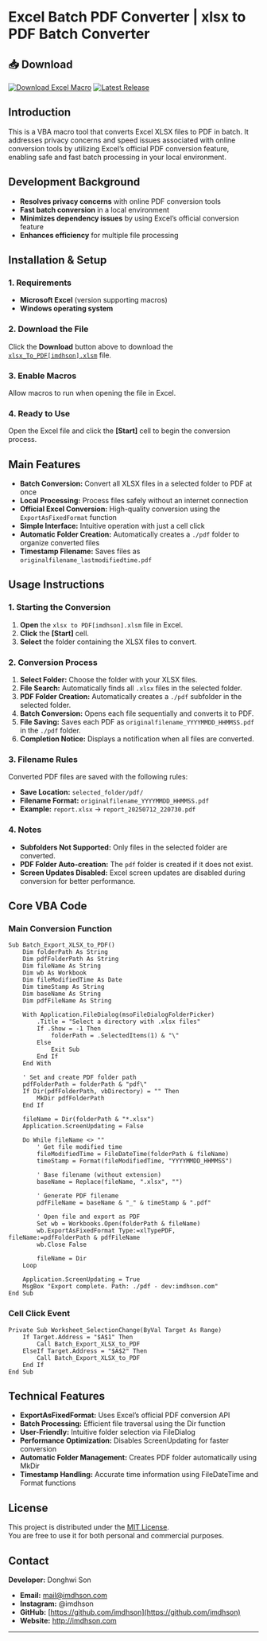 # Excel Batch PDF Converter | xlsx to PDF Batch Converter

## 📥 **Download**

[![Download Excel Macro](https://img.shields.io/badge/📥%20Download-Excel%20Macro%20File-brightgreen?style=for-the-badge&logo=microsoft-excel)](xlsx_To_PDF[imdhson].xlsm)
[![Latest Release](https://img.shields.io/badge/📦%20Latest-Release-blue?style=for-the-badge&logo=github)](https://github.com/imdhson/XlsxToPDF_BuiltIn/releases)

## Introduction

This is a VBA macro tool that converts Excel XLSX files to PDF in batch. It addresses privacy concerns and speed issues associated with online conversion tools by utilizing Excel’s official PDF conversion feature, enabling safe and fast batch processing in your local environment.

## Development Background

- **Resolves privacy concerns** with online PDF conversion tools
- **Fast batch conversion** in a local environment
- **Minimizes dependency issues** by using Excel’s official conversion feature
- **Enhances efficiency** for multiple file processing

## Installation & Setup

### 1. Requirements

- **Microsoft Excel** (version supporting macros)
- **Windows operating system**

### 2. Download the File

Click the **Download** button above to download the [`xlsx_To_PDF[imdhson].xlsm`](xlsx_To_PDF[imdhson].xlsm) file.

### 3. Enable Macros

Allow macros to run when opening the file in Excel.

### 4. Ready to Use

Open the Excel file and click the **[Start]** cell to begin the conversion process.

## Main Features

- **Batch Conversion:** Convert all XLSX files in a selected folder to PDF at once
- **Local Processing:** Process files safely without an internet connection
- **Official Excel Conversion:** High-quality conversion using the `ExportAsFixedFormat` function
- **Simple Interface:** Intuitive operation with just a cell click
- **Automatic Folder Creation:** Automatically creates a `./pdf` folder to organize converted files
- **Timestamp Filename:** Saves files as `originalfilename_lastmodifiedtime.pdf`

## Usage Instructions

### 1. Starting the Conversion

1. **Open** the `xlsx to PDF[imdhson].xlsm` file in Excel.
2. **Click** the **[Start]** cell.
3. **Select** the folder containing the XLSX files to convert.

### 2. Conversion Process

1. **Select Folder:** Choose the folder with your XLSX files.
2. **File Search:** Automatically finds all `.xlsx` files in the selected folder.
3. **PDF Folder Creation:** Automatically creates a `./pdf` subfolder in the selected folder.
4. **Batch Conversion:** Opens each file sequentially and converts it to PDF.
5. **File Saving:** Saves each PDF as `originalfilename_YYYYMMDD_HHMMSS.pdf` in the `./pdf` folder.
6. **Completion Notice:** Displays a notification when all files are converted.

### 3. Filename Rules

Converted PDF files are saved with the following rules:
- **Save Location:** `selected_folder/pdf/`
- **Filename Format:** `originalfilename_YYYYMMDD_HHMMSS.pdf`
- **Example:** `report.xlsx` → `report_20250712_220730.pdf`

### 4. Notes

- **Subfolders Not Supported:** Only files in the selected folder are converted.
- **PDF Folder Auto-creation:** The `pdf` folder is created if it does not exist.
- **Screen Updates Disabled:** Excel screen updates are disabled during conversion for better performance.

## Core VBA Code

### Main Conversion Function

```vba
Sub Batch_Export_XLSX_to_PDF()
    Dim folderPath As String
    Dim pdfFolderPath As String
    Dim fileName As String
    Dim wb As Workbook
    Dim fileModifiedTime As Date
    Dim timeStamp As String
    Dim baseName As String
    Dim pdfFileName As String
    
    With Application.FileDialog(msoFileDialogFolderPicker)
        .Title = "Select a directory with .xlsx files"
        If .Show = -1 Then
            folderPath = .SelectedItems(1) & "\"
        Else
            Exit Sub
        End If
    End With
    
    ' Set and create PDF folder path
    pdfFolderPath = folderPath & "pdf\"
    If Dir(pdfFolderPath, vbDirectory) = "" Then
        MkDir pdfFolderPath
    End If
    
    fileName = Dir(folderPath & "*.xlsx")
    Application.ScreenUpdating = False
    
    Do While fileName <> ""
        ' Get file modified time
        fileModifiedTime = FileDateTime(folderPath & fileName)
        timeStamp = Format(fileModifiedTime, "YYYYMMDD_HHMMSS")
        
        ' Base filename (without extension)
        baseName = Replace(fileName, ".xlsx", "")
        
        ' Generate PDF filename
        pdfFileName = baseName & "_" & timeStamp & ".pdf"
        
        ' Open file and export as PDF
        Set wb = Workbooks.Open(folderPath & fileName)
        wb.ExportAsFixedFormat Type:=xlTypePDF, fileName:=pdfFolderPath & pdfFileName
        wb.Close False
        
        fileName = Dir
    Loop
    
    Application.ScreenUpdating = True
    MsgBox "Export complete. Path: ./pdf - dev:imdhson.com"
End Sub
```

### Cell Click Event

```vba
Private Sub Worksheet_SelectionChange(ByVal Target As Range)
    If Target.Address = "$A$1" Then
        Call Batch_Export_XLSX_to_PDF
    ElseIf Target.Address = "$A$2" Then
        Call Batch_Export_XLSX_to_PDF
    End If
End Sub
```

## Technical Features

- **ExportAsFixedFormat:** Uses Excel’s official PDF conversion API
- **Batch Processing:** Efficient file traversal using the Dir function
- **User-Friendly:** Intuitive folder selection via FileDialog
- **Performance Optimization:** Disables ScreenUpdating for faster conversion
- **Automatic Folder Management:** Creates PDF folder automatically using MkDir
- **Timestamp Handling:** Accurate time information using FileDateTime and Format functions

## License

This project is distributed under the [MIT License](LICENSE.md).  
You are free to use it for both personal and commercial purposes.

## Contact

**Developer:** Donghwi Son

- **Email:** mail@imdhson.com
- **Instagram:** @imdhson  
- **GitHub:** [https://github.com/imdhson](https://github.com/imdhson)
- **Website:** http://imdhson.com

---